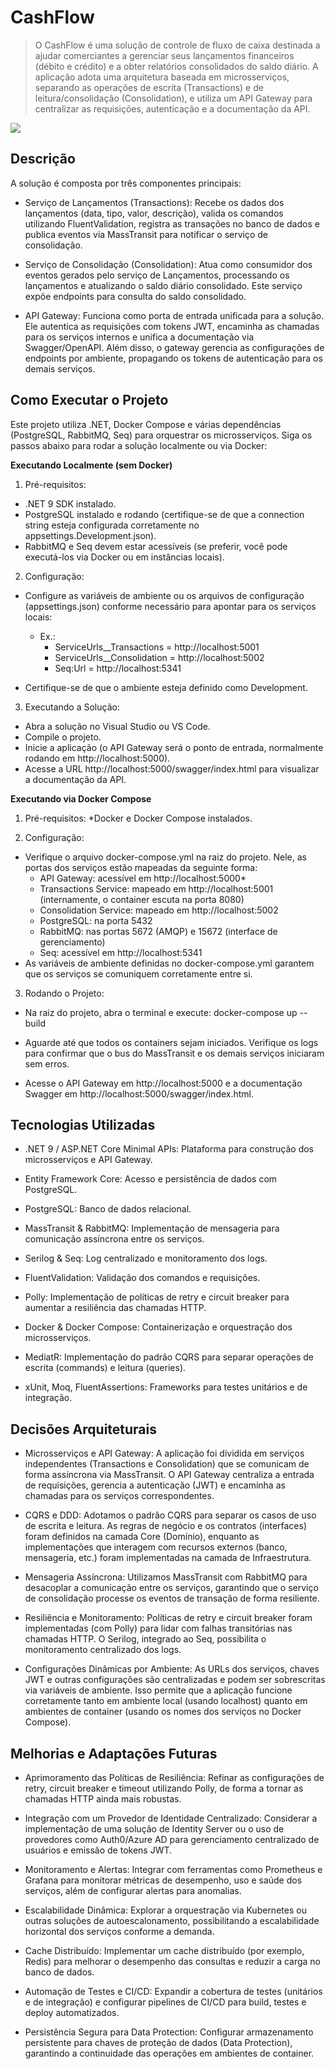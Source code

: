 # CashFlow
> O CashFlow é uma solução de controle de fluxo de caixa destinada a ajudar comerciantes a gerenciar seus lançamentos financeiros (débito e crédito) e a obter relatórios consolidados do saldo diário. A aplicação adota uma arquitetura baseada em microsserviços, separando as operações de escrita (Transactions) e de leitura/consolidação (Consolidation), e utiliza um API Gateway para centralizar as requisições, autenticação e a documentação da API.

![](diagrama.png)

## Descrição

A solução é composta por três componentes principais:

* Serviço de Lançamentos (Transactions):
Recebe os dados dos lançamentos (data, tipo, valor, descrição), valida os comandos utilizando FluentValidation, registra as transações no banco de dados e publica eventos via MassTransit para notificar o serviço de consolidação.

* Serviço de Consolidação (Consolidation):
Atua como consumidor dos eventos gerados pelo serviço de Lançamentos, processando os lançamentos e atualizando o saldo diário consolidado. Este serviço expõe endpoints para consulta do saldo consolidado.

* API Gateway:
Funciona como porta de entrada unificada para a solução. Ele autentica as requisições com tokens JWT, encaminha as chamadas para os serviços internos e unifica a documentação via Swagger/OpenAPI. Além disso, o gateway gerencia as configurações de endpoints por ambiente, propagando os tokens de autenticação para os demais serviços.
## Como Executar o Projeto

Este projeto utiliza .NET, Docker Compose e várias dependências (PostgreSQL, RabbitMQ, Seq) para orquestrar os microsserviços. Siga os passos abaixo para rodar a solução localmente ou via Docker:

**Executando Localmente (sem Docker)**

1. Pré-requisitos:

  * .NET 9 SDK instalado.
  * PostgreSQL instalado e rodando (certifique-se de que a connection string esteja configurada corretamente no appsettings.Development.json).
  * RabbitMQ e Seq devem estar acessíveis (se preferir, você pode executá-los via Docker ou em instâncias locais).
  
2. Configuração:

  * Configure as variáveis de ambiente ou os arquivos de configuração (appsettings.json) conforme necessário para apontar para os serviços locais:
      * Ex.:
          * ServiceUrls__Transactions = http://localhost:5001
          * ServiceUrls__Consolidation = http://localhost:5002
          * Seq:Url = http://localhost:5341
      
* Certifique-se de que o ambiente esteja definido como Development.

3. Executando a Solução:

* Abra a solução no Visual Studio ou VS Code.
* Compile o projeto.
* Inicie a aplicação (o API Gateway será o ponto de entrada, normalmente rodando em http://localhost:5000).
* Acesse a URL http://localhost:5000/swagger/index.html para visualizar a documentação da API.

**Executando via Docker Compose**

1. Pré-requisitos:
*Docker e Docker Compose instalados.

2. Configuração:

* Verifique o arquivo docker-compose.yml na raiz do projeto. Nele, as portas dos serviços estão mapeadas da seguinte forma:
   * API Gateway: acessível em http://localhost:5000*
   * Transactions Service: mapeado em http://localhost:5001 (internamente, o container escuta na porta 8080)
   * Consolidation Service: mapeado em http://localhost:5002
   * PostgreSQL: na porta 5432
   * RabbitMQ: nas portas 5672 (AMQP) e 15672 (interface de gerenciamento)
   * Seq: acessível em http://localhost:5341
* As variáveis de ambiente definidas no docker-compose.yml garantem que os serviços se comuniquem corretamente entre si.
  
3. Rodando o Projeto:

* Na raiz do projeto, abra o terminal e execute:
  docker-compose up --build

* Aguarde até que todos os containers sejam iniciados. Verifique os logs para confirmar que o bus do MassTransit e os demais serviços iniciaram sem erros.
* Acesse o API Gateway em http://localhost:5000 e a documentação Swagger em http://localhost:5000/swagger/index.html.  

## Tecnologias Utilizadas

* .NET 9 / ASP.NET Core Minimal APIs:
Plataforma para construção dos microsserviços e API Gateway.

* Entity Framework Core:
Acesso e persistência de dados com PostgreSQL.

* PostgreSQL:
Banco de dados relacional.

* MassTransit & RabbitMQ:
Implementação de mensageria para comunicação assíncrona entre os serviços.

* Serilog & Seq:
Log centralizado e monitoramento dos logs.

* FluentValidation:
Validação dos comandos e requisições.

* Polly:
Implementação de políticas de retry e circuit breaker para aumentar a resiliência das chamadas HTTP.

* Docker & Docker Compose:
Containerização e orquestração dos microsserviços.

* MediatR:
Implementação do padrão CQRS para separar operações de escrita (commands) e leitura (queries).

* xUnit, Moq, FluentAssertions:
Frameworks para testes unitários e de integração.

## Decisões Arquiteturais

* Microsserviços e API Gateway:
A aplicação foi dividida em serviços independentes (Transactions e Consolidation) que se comunicam de forma assíncrona via MassTransit. O API Gateway centraliza a entrada de requisições, gerencia a autenticação (JWT) e encaminha as chamadas para os serviços correspondentes.

* CQRS e DDD:
Adotamos o padrão CQRS para separar os casos de uso de escrita e leitura. As regras de negócio e os contratos (interfaces) foram definidos na camada Core (Domínio), enquanto as implementações que interagem com recursos externos (banco, mensageria, etc.) foram implementadas na camada de Infraestrutura.

* Mensageria Assíncrona:
Utilizamos MassTransit com RabbitMQ para desacoplar a comunicação entre os serviços, garantindo que o serviço de consolidação processe os eventos de transação de forma resiliente.

* Resiliência e Monitoramento:
Políticas de retry e circuit breaker foram implementadas (com Polly) para lidar com falhas transitórias nas chamadas HTTP. O Serilog, integrado ao Seq, possibilita o monitoramento centralizado dos logs.

* Configurações Dinâmicas por Ambiente:
As URLs dos serviços, chaves JWT e outras configurações são centralizadas e podem ser sobrescritas via variáveis de ambiente. Isso permite que a aplicação funcione corretamente tanto em ambiente local (usando localhost) quanto em ambientes de container (usando os nomes dos serviços no Docker Compose).

## Melhorias e Adaptações Futuras

* Aprimoramento das Políticas de Resiliência:
Refinar as configurações de retry, circuit breaker e timeout utilizando Polly, de forma a tornar as chamadas HTTP ainda mais robustas.

* Integração com um Provedor de Identidade Centralizado:
Considerar a implementação de uma solução de Identity Server ou o uso de provedores como Auth0/Azure AD para gerenciamento centralizado de usuários e emissão de tokens JWT.

* Monitoramento e Alertas:
Integrar com ferramentas como Prometheus e Grafana para monitorar métricas de desempenho, uso e saúde dos serviços, além de configurar alertas para anomalias.

* Escalabilidade Dinâmica:
Explorar a orquestração via Kubernetes ou outras soluções de autoescalonamento, possibilitando a escalabilidade horizontal dos serviços conforme a demanda.

* Cache Distribuído:
Implementar um cache distribuído (por exemplo, Redis) para melhorar o desempenho das consultas e reduzir a carga no banco de dados.

* Automação de Testes e CI/CD:
Expandir a cobertura de testes (unitários e de integração) e configurar pipelines de CI/CD para build, testes e deploy automatizados.

* Persistência Segura para Data Protection:
Configurar armazenamento persistente para chaves de proteção de dados (Data Protection), garantindo a continuidade das operações em ambientes de container.
